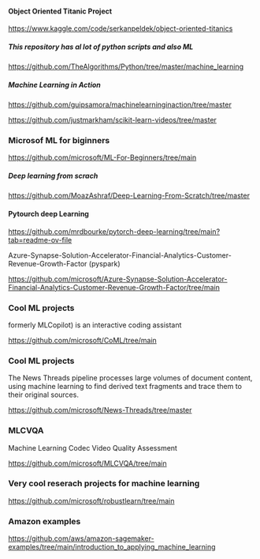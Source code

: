 #### Object Oriented Titanic Project 

https://www.kaggle.com/code/serkanpeldek/object-oriented-titanics

##### This repository has al lot of python scripts and also ML

https://github.com/TheAlgorithms/Python/tree/master/machine_learning

##### Machine Learning in Action 

https://github.com/guipsamora/machinelearninginaction/tree/master

https://github.com/justmarkham/scikit-learn-videos/tree/master

### Microsof ML for biginners 

https://github.com/microsoft/ML-For-Beginners/tree/main

##### Deep learning from scrach 

https://github.com/MoazAshraf/Deep-Learning-From-Scratch/tree/master

#### Pytourch deep Learning 

https://github.com/mrdbourke/pytorch-deep-learning/tree/main?tab=readme-ov-file

Azure-Synapse-Solution-Accelerator-Financial-Analytics-Customer-Revenue-Growth-Factor  (pyspark)

https://github.com/microsoft/Azure-Synapse-Solution-Accelerator-Financial-Analytics-Customer-Revenue-Growth-Factor/tree/main

### Cool ML projects

formerly MLCopilot) is an interactive coding assistant

https://github.com/microsoft/CoML/tree/main

### Cool ML projects

The News Threads pipeline processes large volumes of document content, using machine learning to find derived text fragments and trace them to their original sources.

https://github.com/microsoft/News-Threads/tree/master

### MLCVQA

Machine Learning Codec Video Quality Assessment

https://github.com/microsoft/MLCVQA/tree/main

### Very cool reserach projects for machine learning 

https://github.com/microsoft/robustlearn/tree/main

### Amazon examples 

https://github.com/aws/amazon-sagemaker-examples/tree/main/introduction_to_applying_machine_learning




